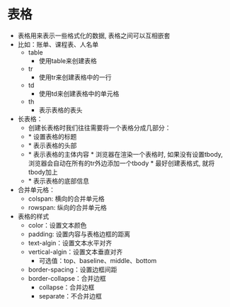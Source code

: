 # 表格
* 表格用来表示一些格式化的数据, 表格之间可以互相嵌套
* 比如：账单、课程表、人名单
  * table
    * 使用table来创建表格
  * tr
    * 使用tr来创建表格中的一行
  * td
    * 使用td来创建表格中的单元格
  * th
    * 表示表格的表头
* 长表格：
  * 创建长表格时我们往往需要将一个表格分成几部分：
   * <caption>
        * 设置表格的标题
    * <thead>
      * 表示表格的头部
    * <tbody>
      * 表示表格的主体内容
      * 浏览器在渲染一个表格时, 如果没有设置tbody, 浏览器会自动在所有的tr外边添加一个tbody
      * 最好创建表格式, 就将tbody加上
    * <tfoot>
      * 表示表格的底部信息
* 合并单元格：
  * colspan: 横向的合并单元格
  * rowspan: 纵向的合并单元格
* 表格的样式
  * color：设置文本颜色
  * padding: 设置内容与表格边框的距离
  * text-algin：设置文本水平对齐
  * vertical-algin：设置文本垂直对齐
    * 可选值：top、baseline、middle、bottom
  * border-spacing：设置边框间距
  * border-collapse：合并边框
    * collapse：合并边框
    * separate：不合并边框
	
	
	
	
	
	
	
	
	
	
	
	
	
	
	
